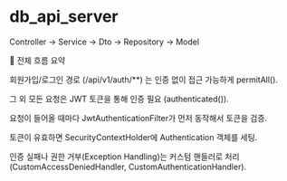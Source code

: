 # db_api_server

Controller -> Service -> Dto -> Repository -> Model

🔵 전체 흐름 요약

회원가입/로그인 경로 (/api/v1/auth/**) 는 인증 없이 접근 가능하게 permitAll().

그 외 모든 요청은 JWT 토큰을 통해 인증 필요 (authenticated()).

요청이 들어올 때마다 JwtAuthenticationFilter가 먼저 동작해서 토큰을 검증.

토큰이 유효하면 SecurityContextHolder에 Authentication 객체를 세팅.

인증 실패나 권한 거부(Exception Handling)는 커스텀 핸들러로 처리 (CustomAccessDeniedHandler, CustomAuthenticationHandler).

